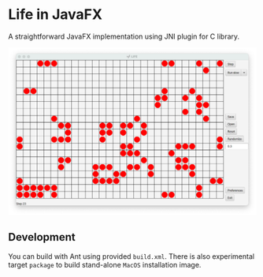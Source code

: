 # Life in JavaFX

A straightforward JavaFX implementation using JNI plugin for C library.

![LifeFX Screenshot](https://github.com/kign/life/blob/master/etc/LifeFX%20Screenshot.png?raw=true "LifeFX Screenshot" )

## Development

You can build with Ant using provided `build.xml`. There is also experimental target `package` to build
stand-alone `MacOS` installation image.

